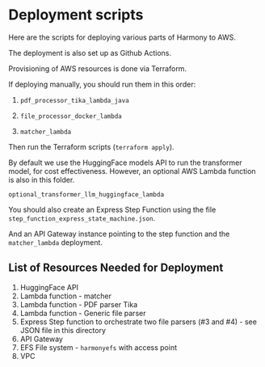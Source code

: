 # Deployment scripts

Here are the scripts for deploying various parts of Harmony to AWS.

The deployment is also set up as Github Actions.

Provisioning of AWS resources is done via Terraform.

If deploying manually, you should run them in this order:

1. `pdf_processor_tika_lambda_java`

2. `file_processor_docker_lambda`

3. `matcher_lambda`

Then run the Terraform scripts (`terraform apply`).

By default we use the HuggingFace models API to run the transformer model, for cost effectiveness. However, an optional AWS Lambda function is also in this folder.

`optional_transformer_llm_huggingface_lambda`

You should also create an Express Step Function using the file `step_function_express_state_machine.json`.

And an API Gateway instance pointing to the step function and the `matcher_lambda` deployment.  

## List of Resources Needed for Deployment

1. HuggingFace API
2. Lambda function - matcher
3. Lambda function - PDF parser Tika
4. Lambda function - Generic file parser
5. Express Step function to orchestrate two file parsers (#3 and #4) - see JSON file in this directory
6. API Gateway
7. EFS File system - `harmonyefs` with access point
8. VPC